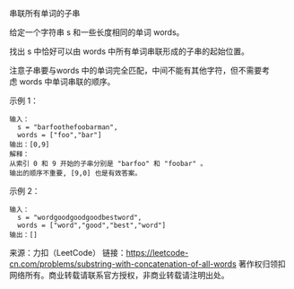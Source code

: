 串联所有单词的子串

给定一个字符串 s 和一些长度相同的单词 words。

找出 s 中恰好可以由 words 中所有单词串联形成的子串的起始位置。

注意子串要与words 中的单词完全匹配，中间不能有其他字符，但不需要考虑 words 中单词串联的顺序。

示例 1：

```
输入：
  s = "barfoothefoobarman",
  words = ["foo","bar"]
输出：[0,9]
解释：
从索引 0 和 9 开始的子串分别是 "barfoo" 和 "foobar" 。
输出的顺序不重要, [9,0] 也是有效答案。
```

示例 2：

```
输入：
  s = "wordgoodgoodgoodbestword",
  words = ["word","good","best","word"]
输出：[]
```

来源：力扣（LeetCode）
链接：https://leetcode-cn.com/problems/substring-with-concatenation-of-all-words
著作权归领扣网络所有。商业转载请联系官方授权，非商业转载请注明出处。